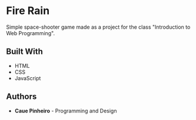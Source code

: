 # Fire Rain

Simple space-shooter game made as a project for the class "Introduction to Web Programming".

## Built With

* HTML
* CSS
* JavaScript

## Authors

* **Caue Pinheiro** - Programming and Design
